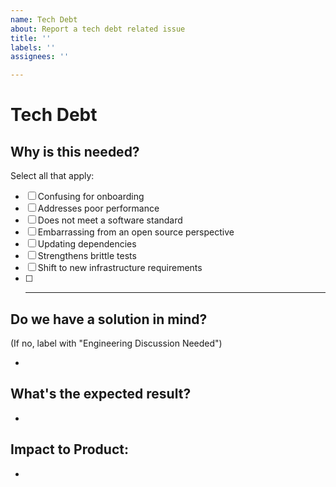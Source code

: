 ```yaml
---
name: Tech Debt
about: Report a tech debt related issue
title: ''
labels: ''
assignees: ''

---
```


# Tech Debt

## Why is this needed?

Select all that apply:
-[ ] Confusing for onboarding
-[ ] Addresses poor performance
-[ ] Does not meet a software standard
-[ ] Embarrassing from an open source perspective
-[ ] Updating dependencies
-[ ] Strengthens brittle tests
-[ ] Shift to new infrastructure requirements
-[ ] _______________________________________

## Do we have a solution in mind? 
(If no, label with "Engineering Discussion Needed")

-

## What's the expected result?

-

## Impact to Product:

-
